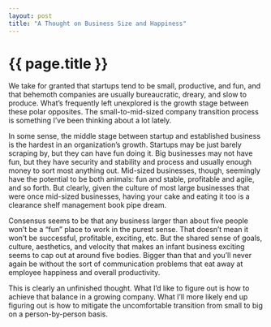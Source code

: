 ```yaml
---
layout: post
title: "A Thought on Business Size and Happiness"
---
```


{{ page.title }}
================

We take for granted that startups tend to be small, productive, and fun, and that behemoth companies are usually bureaucratic, dreary, and slow to produce. What’s frequently left unexplored is the growth stage between these polar opposites. The small-to-mid-sized company transition process is something I’ve been thinking about a lot lately.

In some sense, the middle stage between startup and established business is the hardest in an organization’s growth. Startups may be just barely scraping by, but they can have fun doing it. Big businesses may not have fun, but they have security and stability and process and usually enough money to sort most anything out. Mid-sized businesses, though, seemingly have the potential to be both animals: fun and stable, profitable and agile, and so forth. But clearly, given the culture of most large businesses that were once mid-sized businesses, having your cake and eating it too is a clearance shelf management book pipe dream.

Consensus seems to be that any business larger than about five people won’t be a “fun” place to work in the purest sense. That doesn’t mean it won’t be successful, profitable, exciting, etc. But the shared sense of goals, culture, aesthetics, and velocity that makes an infant business exciting seems to cap out at around five bodies. Bigger than that and you’ll never again be without the sort of communication problems that eat away at employee happiness and overall productivity.

This is clearly an unfinished thought. What I’d like to figure out is how to achieve that balance in a growing company. What I’ll more likely end up figuring out is how to mitigate the uncomfortable transition from small to big on a person-by-person basis.
